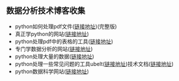 ## 数据分析技术博客收集

* python如何处理pdf文件([链接地址](https://realpython.com/pdf-python/))(完整版)
* 真正学python的网站([链接地址](https://realpython.com/))
* python处理pdf中的表格的工具([链接地址](https://github.com/socialcopsdev/camelot))
* 专门学数据分析的网站([链接地址](https://www.dataquest.io/blog/))
* python处理大量的数据([链接地址](https://www.dataquest.io/blog/pandas-big-data/))
* python处理一些常见问题的工具ubelt([链接地址](https://github.com/Erotemic/ubelt))技术文档([链接地址](https://ubelt.readthedocs.io/en/latest/))
* python数据科学网站([链接地址](https://towardsdatascience.com/data-science/home))
